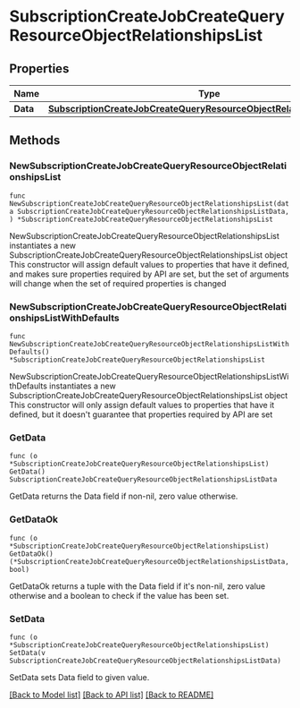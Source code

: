 # SubscriptionCreateJobCreateQueryResourceObjectRelationshipsList

## Properties

Name | Type | Description | Notes
------------ | ------------- | ------------- | -------------
**Data** | [**SubscriptionCreateJobCreateQueryResourceObjectRelationshipsListData**](SubscriptionCreateJobCreateQueryResourceObjectRelationshipsListData.md) |  | 

## Methods

### NewSubscriptionCreateJobCreateQueryResourceObjectRelationshipsList

`func NewSubscriptionCreateJobCreateQueryResourceObjectRelationshipsList(data SubscriptionCreateJobCreateQueryResourceObjectRelationshipsListData, ) *SubscriptionCreateJobCreateQueryResourceObjectRelationshipsList`

NewSubscriptionCreateJobCreateQueryResourceObjectRelationshipsList instantiates a new SubscriptionCreateJobCreateQueryResourceObjectRelationshipsList object
This constructor will assign default values to properties that have it defined,
and makes sure properties required by API are set, but the set of arguments
will change when the set of required properties is changed

### NewSubscriptionCreateJobCreateQueryResourceObjectRelationshipsListWithDefaults

`func NewSubscriptionCreateJobCreateQueryResourceObjectRelationshipsListWithDefaults() *SubscriptionCreateJobCreateQueryResourceObjectRelationshipsList`

NewSubscriptionCreateJobCreateQueryResourceObjectRelationshipsListWithDefaults instantiates a new SubscriptionCreateJobCreateQueryResourceObjectRelationshipsList object
This constructor will only assign default values to properties that have it defined,
but it doesn't guarantee that properties required by API are set

### GetData

`func (o *SubscriptionCreateJobCreateQueryResourceObjectRelationshipsList) GetData() SubscriptionCreateJobCreateQueryResourceObjectRelationshipsListData`

GetData returns the Data field if non-nil, zero value otherwise.

### GetDataOk

`func (o *SubscriptionCreateJobCreateQueryResourceObjectRelationshipsList) GetDataOk() (*SubscriptionCreateJobCreateQueryResourceObjectRelationshipsListData, bool)`

GetDataOk returns a tuple with the Data field if it's non-nil, zero value otherwise
and a boolean to check if the value has been set.

### SetData

`func (o *SubscriptionCreateJobCreateQueryResourceObjectRelationshipsList) SetData(v SubscriptionCreateJobCreateQueryResourceObjectRelationshipsListData)`

SetData sets Data field to given value.



[[Back to Model list]](../README.md#documentation-for-models) [[Back to API list]](../README.md#documentation-for-api-endpoints) [[Back to README]](../README.md)


